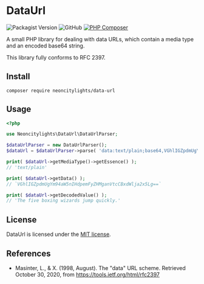 # DataUrl
![Packagist Version](https://img.shields.io/packagist/v/neoncitylights/data-url)
![GitHub](https://img.shields.io/github/license/neoncitylights/php-data-url)
[![PHP Composer](https://github.com/neoncitylights/php-data-url/actions/workflows/php.yml/badge.svg)](https://github.com/neoncitylights/php-data-url/actions/workflows/php.yml)

A small PHP library for dealing with data URLs, which contain a media type and an encoded base64 string.

This library fully conforms to RFC 2397.

## Install
```
composer require neoncitylights/data-url
```

## Usage
```php
<?php

use Neoncitylights\DataUrl\DataUrlParser;

$dataUrlParser = new DataUrlParser();
$dataUrl = $dataUrlParser->parse( 'data:text/plain;base64,VGhlIGZpdmUgYm94aW5nIHdpemFyZHMganVtcCBxdWlja2x5Lg==' );

print( $dataUrl->getMediaType()->getEssence() );
// 'text/plain'

print( $dataUrl->getData() );
// `VGhlIGZpdmUgYm94aW5nIHdpemFyZHMganVtcCBxdWlja2x5Lg==`

print( $dataUrl->getDecodedValue() );
// 'The five boxing wizards jump quickly.'
```

## License
DataUrl is licensed under the [MIT license](/LICENSE).

## References
* Masinter, L., &amp; X. (1998, August). The "data" URL scheme. Retrieved October 30, 2020, from https://tools.ietf.org/html/rfc2397
